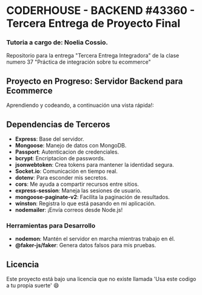 # CODERHOUSE - BACKEND #43360 - Tercera Entrega de Proyecto Final
### Tutoria a cargo de: Noelia Cossio.

Repositorio para la entrega "Tercera Entrega Integradora" de la clase numero 37 "Práctica de integración sobre tu ecommerce"

## Proyecto en Progreso: Servidor Backend para Ecommerce

Aprendiendo y codeando, a continuación una vista rápida!:

## Dependencias de Terceros

- **Express**: Base del servidor.
- **Mongoose**: Manejo de datos con MongoDB.
- **Passport**: Autenticacion de credenciales.
- **bcrypt**: Encriptacion de passwords.
- **jsonwebtoken**: Crea tokens para mantener la identidad segura.
- **Socket.io**: Comunicación en tiempo real.
- **dotenv**: Para esconder mis secretos.
- **cors**: Me ayuda a compartir recursos entre sitios.
- **express-session**: Maneja las sesiones de usuario.
- **mongoose-paginate-v2**: Facilita la paginación de resultados.
- **winston**: Registra lo que está pasando en mi aplicación.
- **nodemailer**: ¡Envía correos desde Node.js!

### Herramientas para Desarrollo

- **nodemon**: Mantén el servidor en marcha mientras trabajo en él.
- **@faker-js/faker**: Genera datos falsos para mis pruebas.

## Licencia

Este proyecto está bajo una licencia que no existe llamada 'Usa este codigo a tu propia suerte' 😄
